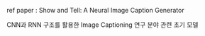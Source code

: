ref paper : Show and Tell: A Neural Image Caption Generator

CNN과 RNN 구조를 활용한 Image Captioning 연구 분야 관련 초기 모델
